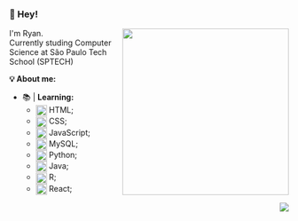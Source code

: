 ### 👋 Hey!

<img src = 'https://user-images.githubusercontent.com/99812877/169573822-14b70533-2bd0-4ffc-8053-edde04cd8df3.png' align = 'right' width = '300px'>

I'm Ryan.<br>
Currently studing Computer Science at São Paulo Tech School (SPTECH) <br>


**💡 About me:** <br>
- 📚 | **Learning:**
  - <img src="https://cdn-icons-png.flaticon.com/512/732/732212.png" width = "20px" align = "center"> HTML;
  - <img src="https://cdn-icons-png.flaticon.com/512/732/732190.png" width = "20px" align = "center"> CSS;
  - <img src="https://icon-library.com/images/javascript-icon-png/javascript-icon-png-23.jpg" width = "20px" align = "center"> JavaScript;
  - <img src="https://cdn-icons-png.flaticon.com/512/337/337953.png" width = "20px" align = "center"> MySQL;
  - <img src="https://cdn.iconscout.com/icon/free/png-256/python-3521655-2945099.png" width = "20px" align = "center"> Python;
  - <img src="https://icons-for-free.com/iconfiles/png/512/java+icon-1320167912601224138.png" width="20px" align = "center"> Java;
  - <img src="https://play-lh.googleusercontent.com/UeiCnTGunCg4qcuBpFoVqG1DgJZqDsnW2CfY5lldp5ZfcQfr65yKTD53V7ug0kaV48g=w240-h480-rw" width="20px" align = "center"> R;
  - <img src="https://upload.wikimedia.org/wikipedia/commons/thumb/a/a7/React-icon.svg/1150px-React-icon.svg.png" width="20px" align = "center"> React;

<img src="https://github-readme-stats.vercel.app/api/top-langs/?username=ryan-miyazato&layout=compact&langs_count=7&theme=onedark" align = "right">

<!--
**ryan-miyazato/ryan-miyazato** is a ✨ _special_ ✨ repository because its `README.md` (this file) appears on your GitHub profile.

Here are some ideas to get you started:

- 🔭 I’m currently working on ...
- 🌱 I’m currently learning ...
- 👯 I’m looking to collaborate on ...
- 🤔 I’m looking for help with ...
- 💬 Ask me about ...
- 📫 How to reach me: ...
- 😄 Pronouns: ...
- ⚡ Fun fact: ...
-->
